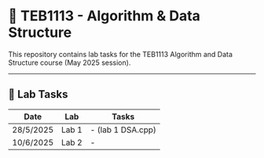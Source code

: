 # 📘 TEB1113 - Algorithm & Data Structure

This repository contains lab tasks for the TEB1113 Algorithm and Data Structure course (May 2025 session).

---

## 📅 Lab Tasks

| Date       | Lab   | Tasks                                                                 |
|------------|--------|-----------------------------------------------------------------------|
| 28/5/2025  | Lab 1 | - (lab 1 DSA.cpp) |
| 10/6/2025  | Lab 2 | -  |

